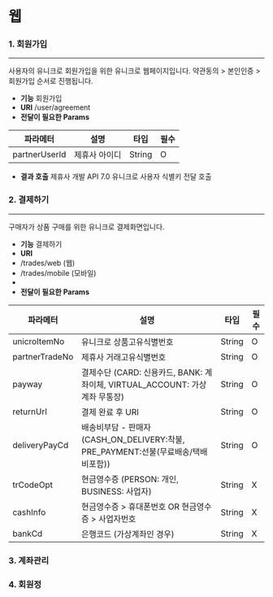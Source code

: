 # 웹

### 1. 회원가입

***

사용자의 유니크로 회원가입을 위한 유니크로 웹페이지입니다. 약관동의 > 본인인증 > 회원가입 순서로 진행됩니다.

* **기능** 회원가입
* **URI** /user/agreement
* **전달이 필요한 Params**

| 파라메터          | 설명      | 타입     | 필수 |
| ------------- | ------- | ------ | -- |
| partnerUserId | 제휴사 아이디 | String | O  |

* **결과 호출** 제휴사 개발 API 7.0 유니크로 사용자 식별키 전달 호출

### 2. 결제하기

***

구매자가 상품 구매를 위한 유니크로 결제화면입니다.

* **기능** 결제하기
* **URI**
* /trades/web (웹)
* /trades/mobile (모바일)
*
* **전달이 필요한 Params**

| 파라메터           | 설명                                                               | 타입     | 필수 |
| -------------- | ---------------------------------------------------------------- | ------ | -- |
| unicroItemNo   | 유니크로 상품고유식별번호                                                    | String | O  |
| partnerTradeNo | 제휴사 거래고유식별번호                                                     | String | O  |
| payway         | 결제수단 (CARD: 신용카드, BANK: 계좌이체, VIRTUAL\_ACCOUNT: 가상계좌 무통장)        | String | O  |
| returnUrl      | 결제 완료 후 URI                                                      | String | O  |
| deliveryPayCd  | 배송비부담 - 판매자 (CASH\_ON\_DELIVERY:착불, PRE\_PAYMENT:선불(무료배송/택배비포함)) | String | O  |
| trCodeOpt      | 현금영수증 (PERSON: 개인, BUSINESS: 사업자)                                | String | X  |
| cashInfo       | 현금영수증 > 휴대폰번호 OR 현금영수증 > 사업자번호                                   | String | X  |
| bankCd         | 은행코드 (가상계좌인 경우)                                                  | String | X  |

### 3. 계좌관리

### 4. 회원정
